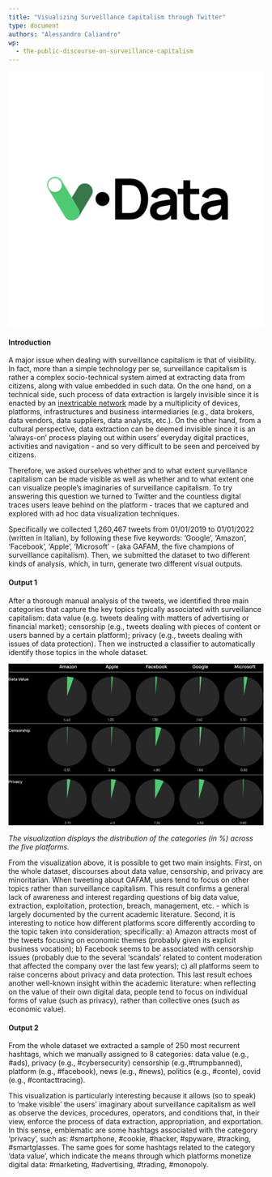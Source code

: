 ```yaml
---
title: "Visualizing Surveillance Capitalism through Twitter"
type: document
authors: "Alessandro Caliandro"
wp:
  - the-public-discourse-on-surveillance-capitalism
---
```


![{title}](./image.png)

#### Introduction
A major issue when dealing with surveillance capitalism is that of visibility. In fact, more than a simple technology per se, surveillance capitalism is rather a complex socio-technical system aimed at extracting data from citizens, along with value embedded in such data. On the one hand, on a technical side, such process of data extraction is largely invisible since it is enacted by an <a href="https://journals.sagepub.com/doi/10.1177/20539517211025061" target="_blank">inextricable network</a>
 made by a multiplicity of devices, platforms, infrastructures and business intermediaries (e.g., data brokers, data vendors, data suppliers, data analysts, etc.). On the other hand, from a cultural perspective, data extraction can be deemed invisible since it is an ‘always-on’ process playing out within users’ everyday digital practices, activities and navigation - and so very difficult to be seen and perceived by citizens. 

Therefore, we asked ourselves whether and to what extent surveillance capitalism can be made visible as well as whether and to what extent one can visualize people’s imaginaries of surveillance capitalism. To try answering this question we turned to Twitter and the countless digital traces users leave behind on the platform - traces that we captured and explored with ad hoc data visualization techniques. 

Specifically we collected 1,260,467 tweets from 01/01/2019 to 01/01/2022 (written in Italian), by following these five keywords: ‘Google’, ‘Amazon’, ‘Facebook’, ‘Apple’, ‘Microsoft’ - (aka GAFAM, the five champions of surveillance capitalism). Then, we submitted the dataset to two different kinds of analysis, which, in turn, generate two different visual outputs.  

#### Output 1
After a thorough manual analysis of the tweets, we identified three main categories that capture the key topics typically associated with surveillance capitalism: data value (e.g. tweets dealing with matters of advertising or financial market); censorship (e.g., tweets dealing with pieces of content or users banned by a certain platform); privacy (e.g., tweets dealing with issues of data protection). Then we instructed a classifier to automatically identify those topics in the whole dataset.

![pie charts](./chart-wp2.png "pie charts")

*The visualization displays the distribution of the categories (in %) across the five platforms.*

From the visualization above, it is possible to get two main insights. First, on the whole dataset, discourses about data value, censorship, and privacy are minoritarian. When tweeting about GAFAM, users tend to focus on other topics rather than surveillance capitalism. This result confirms a general lack of awareness and interest regarding questions of big data value, extraction, exploitation, protection, breach, management, etc. - which is largely documented by the current academic literature. Second, it is interesting to notice how different platforms score differently according to the topic taken into consideration; specifically: a) Amazon attracts most of the tweets focusing on economic themes (probably given its explicit business vocation); b) Facebook seems to be associated with censorship issues (probably due to the several ‘scandals’ related to content moderation that affected the company over the last few years); c) all platforms seem to raise concerns about privacy and data protection. This last result echoes another well-known insight within the academic literature: when reflecting on the value of their own digital data, people tend to focus on individual forms of value (such as privacy), rather than collective ones (such as economic value).   

#### Output 2
From the whole dataset we extracted a sample of 250 most recurrent hashtags, which we manually assigned to 8 categories: data value (e.g., #ads), privacy (e.g., #cybersecurity) censorship (e.g.,#trumpbanned), platform (e.g., #facebook), news (e.g., #news), politics (e.g., #conte), covid (e.g., #contacttracing).    

This visualization is particularly interesting because it allows (so to speak) to ‘make visible’ the users’ imaginary about surveillance capitalism as well as observe the devices, procedures, operators, and conditions that, in their view, enforce the process of data extraction, appropriation, and exportation. In this sense, emblematic are some hashtags associated with the category ‘privacy’, such as: #smartphone, #cookie, #hacker, #spyware, #tracking, #smartglasses. The same goes for some hashtags related to the category ‘data value’, which indicate the means through which platforms monetize digital data: #marketing, #advertising, #trading, #monopoly.